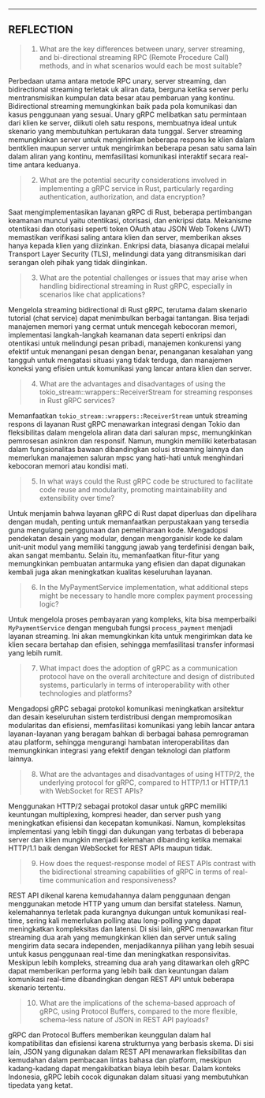 <hr>

## REFLECTION

>1. What are the key differences between unary, server streaming, and bi-directional streaming RPC (Remote Procedure Call) methods, and in what scenarios would each be most suitable?

Perbedaan utama antara metode RPC unary, server streaming, dan bidirectional streaming terletak uk aliran data, berguna ketika server perlu mentransmisikan kumpulan data besar atau pembaruan yang kontinu. Bidirectional streaming memungkinkan baik pada pola komunikasi dan kasus penggunaan yang sesuai. Unary gRPC melibatkan satu permintaan dari klien ke server, diikuti oleh satu respons, membuatnya ideal untuk skenario yang membutuhkan pertukaran data tunggal. Server streaming memungkinkan server untuk mengirimkan beberapa respons ke klien dalam bentklien maupun server untuk mengirimkan beberapa pesan satu sama lain dalam aliran yang kontinu, memfasilitasi komunikasi interaktif secara real-time antara keduanya.

>2. What are the potential security considerations involved in implementing a gRPC service in Rust, particularly regarding authentication, authorization, and data encryption?

Saat mengimplementasikan layanan gRPC di Rust, beberapa pertimbangan keamanan muncul yaitu otentikasi, otorisasi, dan enkripsi data. Mekanisme otentikasi dan otorisasi seperti token OAuth atau JSON Web Tokens (JWT) memastikan verifikasi saling antara klien dan server, memberikan akses hanya kepada klien yang diizinkan. Enkripsi data, biasanya dicapai melalui Transport Layer Security (TLS), melindungi data yang ditransmisikan dari serangan oleh pihak yang tidak diinginkan.

>3. What are the potential challenges or issues that may arise when handling bidirectional streaming in Rust gRPC, especially in scenarios like chat applications?

Mengelola streaming bidirectional di Rust gRPC, terutama dalam skenario tutorial (chat service) dapat menimbulkan berbagai tantangan. Bisa terjadi manajemen memori yang cermat untuk mencegah kebocoran memori, implementasi langkah-langkah keamanan data seperti enkripsi dan otentikasi untuk melindungi pesan pribadi, manajemen konkurensi yang efektif untuk menangani pesan dengan benar, penanganan kesalahan yang tangguh untuk mengatasi situasi yang tidak terduga, dan manajemen koneksi yang efisien untuk komunikasi yang lancar antara klien dan server.

>4. What are the advantages and disadvantages of using the tokio_stream::wrappers::ReceiverStream for streaming responses in Rust gRPC services?

Memanfaatkan `tokio_stream::wrappers::ReceiverStream` untuk streaming respons di layanan Rust gRPC menawarkan integrasi dengan Tokio dan fleksibilitas dalam mengelola aliran data dari saluran mpsc, memungkinkan pemrosesan asinkron dan responsif. Namun, mungkin memiliki keterbatasan dalam fungsionalitas bawaan dibandingkan solusi streaming lainnya dan memerlukan manajemen saluran mpsc yang hati-hati untuk menghindari kebocoran memori atau kondisi mati.

>5. In what ways could the Rust gRPC code be structured to facilitate code reuse and modularity, promoting maintainability and extensibility over time?

Untuk menjamin bahwa layanan gRPC di Rust dapat diperluas dan dipelihara dengan mudah, penting untuk memanfaatkan perpustakaan yang tersedia guna mengulang penggunaan dan pemeliharaan kode. Mengadopsi pendekatan desain yang modular, dengan mengorganisir kode ke dalam unit-unit modul yang memiliki tanggung jawab yang terdefinisi dengan baik, akan sangat membantu. Selain itu, memanfaatkan fitur-fitur yang memungkinkan pembuatan antarmuka yang efisien dan dapat digunakan kembali juga akan meningkatkan kualitas keseluruhan layanan.

>6. In the MyPaymentService implementation, what additional steps might be necessary to handle more complex payment processing logic?

Untuk mengelola proses pembayaran yang kompleks, kita bisa memperbaiki `MyPaymentService` dengan mengubah fungsi `process_payment` menjadi layanan streaming. Ini akan memungkinkan kita untuk mengirimkan data ke klien secara bertahap dan efisien, sehingga memfasilitasi transfer informasi yang lebih rumit.

>7. What impact does the adoption of gRPC as a communication protocol have on the overall architecture and design of distributed systems, particularly in terms of interoperability with other technologies and platforms?

Mengadopsi gRPC sebagai protokol komunikasi meningkatkan arsitektur dan desain keseluruhan sistem terdistribusi dengan mempromosikan modularitas dan efisiensi, memfasilitasi komunikasi yang lebih lancar antara layanan-layanan yang beragam bahkan di berbagai bahasa pemrograman atau platform, sehingga mengurangi hambatan interoperabilitas dan memungkinkan integrasi yang efektif dengan teknologi dan platform lainnya.

>8. What are the advantages and disadvantages of using HTTP/2, the underlying protocol for gRPC, compared to HTTP/1.1 or HTTP/1.1 with WebSocket for REST APIs?

Menggunakan HTTP/2 sebagai protokol dasar untuk gRPC memiliki keuntungan multiplexing, kompresi header, dan server push yang meningkatkan efisiensi dan kecepatan komunikasi. Namun, kompleksitas implementasi yang lebih tinggi dan dukungan yang terbatas di beberapa server dan klien mungkin menjadi kelemahan dibanding ketika memakai HTTP/1.1 baik dengan WebSocket for REST APIs maupun tidak.

>9. How does the request-response model of REST APIs contrast with the bidirectional streaming capabilities of gRPC in terms of real-time communication and responsiveness?

REST API dikenal karena kemudahannya dalam penggunaan dengan menggunakan metode HTTP yang umum dan bersifat stateless. Namun, kelemahannya terletak pada kurangnya dukungan untuk komunikasi real-time, sering kali memerlukan polling atau long-polling yang dapat meningkatkan kompleksitas dan latensi. Di sisi lain, gRPC menawarkan fitur streaming dua arah yang memungkinkan klien dan server untuk saling mengirim data secara independen, menjadikannya pilihan yang lebih sesuai untuk kasus penggunaan real-time dan meningkatkan responsivitas. Meskipun lebih kompleks, streaming dua arah yang ditawarkan oleh gRPC dapat memberikan performa yang lebih baik dan keuntungan dalam komunikasi real-time dibandingkan dengan REST API untuk beberapa skenario tertentu.

>10. What are the implications of the schema-based approach of gRPC, using Protocol Buffers, compared to the more flexible, schema-less nature of JSON in REST API payloads?

gRPC dan Protocol Buffers memberikan keunggulan dalam hal kompatibilitas dan efisiensi karena strukturnya yang berbasis skema. Di sisi lain, JSON yang digunakan dalam REST API menawarkan fleksibilitas dan kemudahan dalam pembacaan lintas bahasa dan platform, meskipun kadang-kadang dapat mengakibatkan biaya lebih besar. Dalam konteks Indonesia, gRPC lebih cocok digunakan dalam situasi yang membutuhkan tipedata yang ketat.